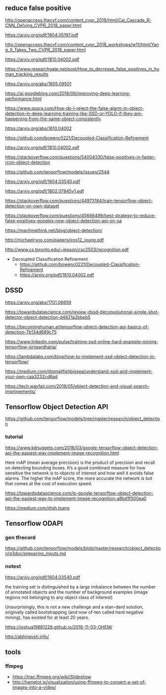 
## reduce false positive

http://openaccess.thecvf.com/content_cvpr_2018/html/Cai_Cascade_R-CNN_Delving_CVPR_2018_paper.html

https://arxiv.org/pdf/1804.05197.pdf

http://openaccess.thecvf.com/content_cvpr_2018_workshops/w11/html/Yang_It_Takes_Two_CVPR_2018_paper.html

https://arxiv.org/pdf/1810.04002.pdf

https://www.researchgate.net/post/How_to_decrease_false_positives_in_human_tracking_results

https://arxiv.org/abs/1805.09501

https://ai.googleblog.com/2018/06/improving-deep-learning-performance.html

https://www.quora.com/How-do-I-reject-the-false-alarm-in-object-detection-in-deep-learning-training-like-SSD-or-YOLO-if-they-are-happening-from-the-same-object-consistently

https://arxiv.org/abs/1810.04002

https://github.com/bowenc0221/Decoupled-Classification-Refinement

https://arxiv.org/pdf/1810.04002.pdf

https://stackoverflow.com/questions/54004330/false-positives-in-faster-rcnn-object-detection

https://github.com/tensorflow/models/issues/2544

https://arxiv.org/pdf/1604.03540.pdf

https://arxiv.org/pdf/1802.07845v1.pdf

https://stackoverflow.com/questions/44973184/train-tensorflow-object-detection-on-own-dataset

https://stackoverflow.com/questions/45666499/best-strategy-to-reduce-false-positives-googles-new-object-detection-api-on-sa

https://machinethink.net/blog/object-detection/

http://michaelryoo.com/papers/iros12_joung.pdf

http://www.cs.toronto.edu/~jepson/csc2503/recognition.pdf

+ Decoupled Classification Refinement
  - https://github.com/bowenc0221/Decoupled-Classification-Refinement
  - https://arxiv.org/pdf/1810.04002.pdf

## DSSD

https://arxiv.org/abs/1701.06659

https://towardsdatascience.com/review-dssd-deconvolutional-single-shot-detector-object-detection-d4821a2bbeb5

https://becominghuman.ai/tensorflow-object-detection-api-basics-of-detection-7b134d689c75

https://www.linkedin.com/pulse/training-ssd-online-hard-example-mining-tensorflow-siriwardhana/

https://lambdalabs.com/blog/how-to-implement-ssd-object-detection-in-tensorflow/

https://medium.com/@smallfishbigsea/understand-ssd-and-implement-your-own-caa3232cd6ad

https://tech.wayfair.com/2018/05/object-detection-and-visual-search-improvements/

## Tensorflow Object Detection API

https://github.com/tensorflow/models/tree/master/research/object_detection

### tutorial 

https://www.kdnuggets.com/2018/03/google-tensorflow-object-detection-api-the-easiest-way-implement-image-recognition.html

Here mAP (mean average precision) is the product of precision and recall on detecting bounding boxes. It’s a good combined measure for how sensitive the network is to objects of interest and how well it avoids false alarms. The higher the mAP score, the more accurate the network is but that comes at the cost of execution speed.

https://towardsdatascience.com/is-google-tensorflow-object-detection-api-the-easiest-way-to-implement-image-recognition-a8bd1f500ea0

https://medium.com/@sh.tsang




## Tensorflow ODAPI
### gen tfrecord 
https://github.com/tensorflow/models/blob/master/research/object_detection/g3doc/preparing_inputs.md

### notest
https://arxiv.org/pdf/1604.03540.pdf

the training set is distinguished by a large  imbalance  between  the  number  of  annotated  objects and the number of background examples (image regions not belonging to any object class of interest)

Unsurprisingly,  this is not a new challenge and a stan-dard solution, originally called bootstrapping
(and now of-ten called hard negative mining), has existed for at least 20 years.

https://joshua19881228.github.io/2016-11-03-OHEM/

http://abhinavsh.info/

tools
---
### ffmpeg
+ https://trac.ffmpeg.org/wiki/Slideshow
+ http://hamelot.io/visualization/using-ffmpeg-to-convert-a-set-of-images-into-a-video/

